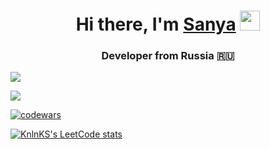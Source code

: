<h1 align="center">Hi there, I'm <a href="https://t.me/gently_whitesnow" target="_blank">Sanya</a> 
<img src="https://github.com/blackcater/blackcater/raw/main/images/Hi.gif" height="32"/></h1>
<h3 align="center">Developer from Russia 🇷🇺</h3>

![](https://github-profile-summary-cards.vercel.app/api/cards/profile-details?username=gently-whitesnow&theme=solarized_dark)

![](https://github-profile-summary-cards.vercel.app/api/cards/stats?username=gently-whitesnow&theme=solarized_dark)

[![codewars](https://www.codewars.com/users/Gently.whitesnow/badges/large)](https://www.codewars.com/users/Gently.whitesnow)

[![KnlnKS's LeetCode stats](https://leetcode-stats-six.vercel.app/api?username=gently_whitesnow&theme=dark)](https://github.com/gently-whitesnow/leetcode-stats)
